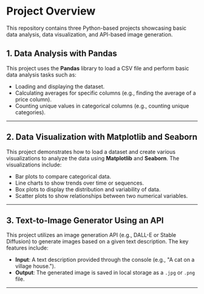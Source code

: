 # Project Overview

This repository contains three Python-based projects showcasing basic data analysis, data visualization, and API-based image generation.

## 1. Data Analysis with Pandas

This project uses the **Pandas** library to load a CSV file and perform basic data analysis tasks such as:
- Loading and displaying the dataset.
- Calculating averages for specific columns (e.g., finding the average of a price column).
- Counting unique values in categorical columns (e.g., counting unique categories).

---

## 2. Data Visualization with Matplotlib and Seaborn

This project demonstrates how to load a dataset and create various visualizations to analyze the data using **Matplotlib** and **Seaborn**. The visualizations include:
- Bar plots to compare categorical data.
- Line charts to show trends over time or sequences.
- Box plots to display the distribution and variability of data.
- Scatter plots to show relationships between two numerical variables.

---

## 3. Text-to-Image Generator Using an API

This project utilizes an image generation API (e.g., DALL-E or Stable Diffusion) to generate images based on a given text description. The key features include:
- **Input**: A text description provided through the console (e.g., "A cat on a village house.").
- **Output**: The generated image is saved in local storage as a `.jpg` or `.png` file.

---
